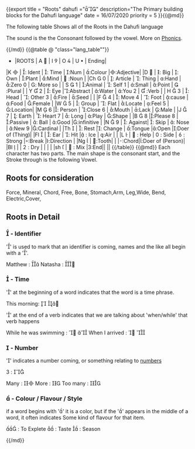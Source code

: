 {{export
title = "Roots"
dahufi =""
description="The Primary building blocks for the Dahufi language"
date = 16/07/2020
priority = 5
}}{{@md}}

The following table Shows all of the Roots in the Dahufi language

The sound is the the Consonant followed by the vowel. More on [Phonics](/language/phonics.html).

{{/md}}
{{@table @ "class=\"lang_table\""}}
* |ROOTS 	| A       	| I         	| O		| U  		| Ending|

|K 		| : Ident	| : Time	| :Num	| :Colour	|:Adjective|
|D 		| : Big    	| : Own    	| :Plant	| :Mind   	|  :Noun	 |
|Ch 	0	| : Article	| : Thing 	| :Hand	| :Zero 0	| : More so |
| S 	1	| :Animal	| : Self 1 	| :Small	| :Point  	|  :Plural	 |
| Y  	2 	| : Eye	|:Abstract	| :Water	| :You 2  	|  :Verb 	 |
| H 	3	| : Head	| : Other 3	| :Fire	| :Seed   	| 		 |
|F 	4	| : Move 4	| : Foot   	| :cause	| :Food   	| :Female	 |
|W 	5	| : Group	| : Flat	| :Locate	| :Feel 5	|:Location|
|M 	6	|: Person	| :Close 6	| :Mouth	| :Lack	| :Male	 |
|J 	7	| : Earth	| : Heart 7	| : Long	| :Play	| :Shape	 |
|B 	8	|:Please 8	| :Passive 	| : Ball	| :Good	|:infinitive |
|N 	9	| : Against| : Skip	| : Nose	| :New 9	|:Cardinal	 |
|Th  	| : Rest  		|: Change	| :Tongue	|:Open 	|:Doer of (Thing)|
|Fl 	| : Ear	| : Hit	| : Ice	| :Air	| 		 |
|L 	|  : Help	|  : Side	|  : Strong	|:Break |:Direction |
|Ng 	| :Tooth| | |:Chord|:Doer of (Person)|
|Bl  	| |  : Dry | | | |
|sh  	|  : Mix |:End|| ||
{{/table}}
{{@md}}
Each character has two parts. The main shape is the consonant start, and the Stroke through is the following Vowel.

Roots for consideration
--------------------

Force, Mineral, Chord, Free, Bone, Stomach,Arm, Leg,Wide, Bend, Electric,Cover,


Roots in Detail
----------------

###  - Identifier

'' is used to mark that an identifier is coming, names and the like all begin with a ''.

Matthew : 
Natasha : 

###  - Time

'' at the beginning of a word indicates that the word is a time phrase.

This morning:  

'' at the end of a verb indicates that we are talking about 'when/while' that verb happens

While he was swimming :  
When I arrived :  

###  - Number

'' indicates a number coming, or something relating to [numbers](/docs/language/countables.html)

3 : 

Many : 
More : 
Too many : 

###  - Colour / Flavour / Style

if a word begins with '' it is a color, but if the '' appears in the middle of a word, it often indicates Some kind of flavour for that item.

 : To Explete
 : Taste
 : Season

{{/md}}

